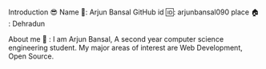 Introduction 😎
Name 📛: Arjun Bansal
GitHub id 🆔: arjunbansal090
place 🏠 : Dehradun

About me 👦 :
I am Arjun Bansal, A second year computer science engineering student. My major areas of interest are Web Development, Open Source.
